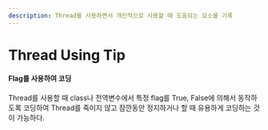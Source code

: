 ```yaml
---
description: Thread를 사용하면서 개인적으로 사용할 때 도움되는 요소를 기록
---
```


# Thread Using Tip

#### Flag를 사용하여 코딩

Thread를 사용할 때 class나 전역변수에서 특정 flag를 True, False에 의해서 동작하도록 코딩하여 Thread를 죽이지 않고 잠깐동안 정지하거나 할 때 유용하게 코딩하는 것이 가능하다.

